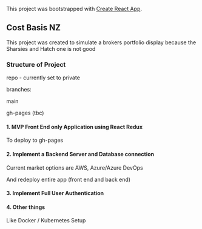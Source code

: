 This project was bootstrapped with [Create React App](https://github.com/facebook/create-react-app).

## Cost Basis NZ

This project was created to simulate a brokers portfolio display because the Sharsies and Hatch one is not good

### Structure of Project
repo - currently set to private

branches:

main

gh-pages (tbc)

#### 1. MVP Front End only Application using React Redux
To deploy to gh-pages

#### 2. Implement a Backend Server and Database connection
Current market options are AWS, Azure/Azure DevOps

And redeploy entire app (front end and back end)

#### 3. Implement Full User Authentication

#### 4. Other things
Like Docker / Kubernetes Setup